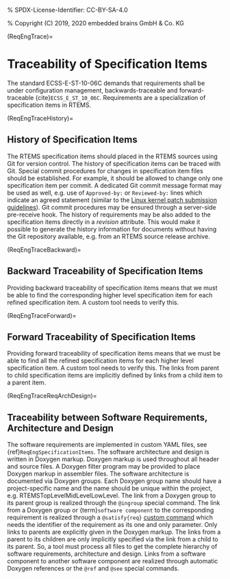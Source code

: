 % SPDX-License-Identifier: CC-BY-SA-4.0

% Copyright (C) 2019, 2020 embedded brains GmbH & Co. KG

(ReqEngTrace)=

# Traceability of Specification Items

The standard ECSS-E-ST-10-06C demands that requirements shall be under
configuration management, backwards-traceable and forward-traceable
{cite}`ECSS_E_ST_10_06C`. Requirements are a specialization of specification
items in RTEMS.

(ReqEngTraceHistory)=

## History of Specification Items

The RTEMS specification items should placed in the RTEMS sources using Git for
version control. The history of specification items can be traced with Git.
Special commit procedures for changes in specification item files should be
established. For example, it should be allowed to change only one
specification item per commit. A dedicated Git commit message format may be
used as well, e.g. use of `Approved-by:` or `Reviewed-by:` lines which
indicate an agreed statement (similar to the
[Linux kernel patch submission guidelines](https://www.kernel.org/doc/html/latest//process/submitting-patches.html#using-reported-by-tested-by-reviewed-by-suggested-by-and-fixes)).
Git commit procedures may be ensured through a server-side pre-receive hook.
The history of requirements may be also added to the specification items
directly in a *revision* attribute. This would make it possible to generate
the history information for documents without having the Git repository
available, e.g. from an RTEMS source release archive.

(ReqEngTraceBackward)=

## Backward Traceability of Specification Items

Providing backward traceability of specification items means that we must be
able to find the corresponding higher level specification item for each refined
specification item. A custom tool needs to verify this.

(ReqEngTraceForward)=

## Forward Traceability of Specification Items

Providing forward traceability of specification items means that we must be
able to find all the refined specification items for each higher level
specification item. A custom tool needs to verify this. The links from
parent to child specification items are implicitly defined by links from a
child item to a parent item.

(ReqEngTraceReqArchDesign)=

## Traceability between Software Requirements, Architecture and Design

The software requirements are implemented in custom YAML files, see
{ref}`ReqEngSpecificationItems`. The software architecture and design is
written in Doxygen markup. Doxygen markup is used throughout all header and
source files. A Doxygen filter program may be provided to place Doxygen markup
in assembler files. The software architecture is documented via Doxygen
groups. Each Doxygen group name should have a project-specific name and the
name should be unique within the project, e.g. RTEMSTopLevelMidLevelLowLevel. The link from a Doxygen group to its parent group is realized
through the `@ingroup` special command. The link from a Doxygen group or
{term}`software component` to the corresponding requirement is realized through
a `@satisfy{req}` [custom command](http://www.doxygen.nl/manual/custcmd.html) which needs the identifier of the
requirement as its one and only parameter. Only links to parents are
explicitly given in the Doxygen markup. The links from a parent to its
children are only implicitly specified via the link from a child to its parent.
So, a tool must process all files to get the complete hierarchy of software
requirements, architecture and design. Links from a software component to
another software component are realized through automatic Doxygen references or
the `@ref` and `@see` special commands.
